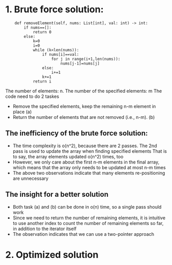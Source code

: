 
#  1. Brute force solution:
```
    def removeElement(self, nums: List[int], val: int) -> int:
        if nums==[]:
            return 0
        else:
            k=0
            i=0
            while (k<len(nums)):
                if nums[i]==val:
                    for j in range(i+1,len(nums)):
                        nums[j-1]=nums[j]
                else:
                    i+=1
                k+=1
            return i
```
The number of elements: n.   The number of the specified elements: m
The code need to do 2 taskes
* Remove the specified elements, keep the remaining n-m element in place   (a)
* Return the number of elements that are not removed (i.e., n-m).  (b)
## The inefficiency of the brute force solution:  
* The time complexity is o(n^2), because there are 2 passes. The 2nd pass is used to update the array when finding specified elements
  That is to say, the array elements updated o(n^2) times, too
* However, we only care about the first n-m elements in the final array, which means that the array only needs to be updated at most n-m times
* The above two observations indicate that many elements re-positioning are unnecessary
  

## The insight for a better solution
* Both task (a) and (b) can be done in o(n) time, so a single pass should work
* Since we need to return the number of remaining elements, it is intuitive to use another index to count the number of remaining elements so far,
  in addition to the iterator itself
* The observation indicates that we can use a two-pointer approach


# 2. Optimized solution

